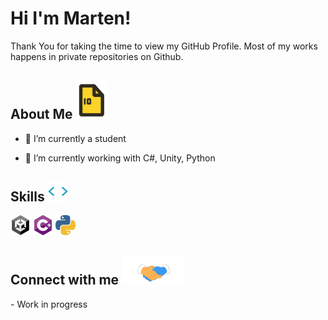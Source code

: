 <h1> Hi I'm Marten!</h1>
<p align='center'>
</p>

<div size='20px'>  Thank You for taking the time to view my GitHub Profile. Most of my works happens in private repositories on Github.
</div>

<h2> About Me <img src = "https://raw.githubusercontent.com/MartenEMD/MartenEMD/main/data/File.gif?token=GHSAT0AAAAAABM6QQYFJ3Y4ZYRZ56SUPHSQYQE7LPQ" width = 50px></h2>

- 🔭 I’m currently a student
  
- 🌱 I’m currently working with C#, Unity, Python
  

<h2> Skills <img src="https://raw.githubusercontent.com/MartenEMD/MartenEMD/main/data/Code.webp?token=GHSAT0AAAAAABM6QQYEATTIFFJC3HKF6XH6YQE7RAQ" width = 32px> </h2>
<p float="left">
  <img width ="32px" src ="https://raw.githubusercontent.com/MartenEMD/MartenEMD/main/data/Unity.png?token=GHSAT0AAAAAABM6QQYENFJ6EJVPD7BFL2UGYQE7RUA">
  <img width ="32px" src ="https://raw.githubusercontent.com/MartenEMD/MartenEMD/main/data/C%23.png?token=GHSAT0AAAAAABM6QQYFSF2DNJF5DQUNMJNUYQE7SMA">
  <img width ="32px" src ="https://raw.githubusercontent.com/MartenEMD/MartenEMD/main/data/Python.png?token=GHSAT0AAAAAABM6QQYEBSNNJGCWPRZI4HXCYQE7TSA">
</p>


<h2> Connect with me <img src="https://raw.githubusercontent.com/MartenEMD/MartenEMD/main/data/Connect.gif?token=GHSAT0AAAAAABM6QQYE6QWMHLGJIZCAHV5AYQE7WVQ" width="100px"> </h2>
- Work in progress
<!-- Add discord -->
  
<br>
<br>
<br>
<!--
[![Marten's GitHub Activity Graph](https://activity-graph.herokuapp.com/graph?username=MaykerStudio&theme=tokyonight&count_private=true)](https://git.io/praveenscience)

| ![Mayke's github stats](https://github-readme-stats.vercel.app/api?username=MaykerStudio&show_icons=true&theme=tokyonight&count_private=true) | ![Mayke GitHub Streak](https://github-readme-streak-stats.herokuapp.com/?user=MaykerStudio&theme=tokyonight&count_private=true) |
| --- | --- |
-->


<br>
